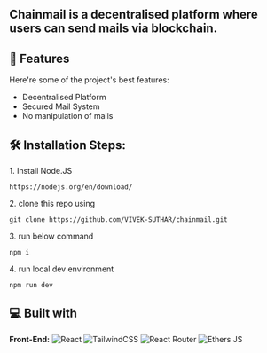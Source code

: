 <h2>Chainmail is a decentralised platform where users can send mails via blockchain.</h2>

<h2>🧐 Features</h2>

Here're some of the project's best features:

*   Decentralised Platform
*   Secured Mail System
*   No manipulation of mails

<h2>🛠️ Installation Steps:</h2>

<p>1. Install Node.JS</p>

```
https://nodejs.org/en/download/
```

<p>2. clone this repo using</p>

```
git clone https://github.com/VIVEK-SUTHAR/chainmail.git
```

<p>3. run below command</p>

```
npm i
```

<p>4. run local dev environment</p>

```
npm run dev 
```

  
  
<h2>💻 Built with</h2>

**Front-End:**
![React](https://img.shields.io/badge/react-%2320232a.svg?style=for-the-badge&logo=react&logoColor=%2361DAFB)
![TailwindCSS](https://img.shields.io/badge/tailwindcss-%2338B2AC.svg?style=for-the-badge&logo=tailwind-css&logoColor=black)
![React Router](https://img.shields.io/badge/React_Router-CA4245?style=for-the-badge&logo=react-router&logoColor=white)
![Ethers JS](https://img.shields.io/badge/EthersJS-pink?style=for-the-badge&logo=javascript&logoColor=black)






